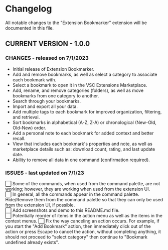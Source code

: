 Changelog
=========

All notable changes to the "Extension Bookmarker" extension will be documented in this file.

CURRENT VERSION - 1.0.0
-----------------------
### CHANGES - released on 7/1/2023
- Initial release of Extension Bookmarker.
- Add and remove bookmarks, as well as select a category to associate each bookmark with.
- Select a bookmark to open it in the VSC Extensions Marketplace.
- Add, rename, and remove categories (folders), as well as move bookmarks from one category to another.
- Search through your bookmarks.
- Import and export all your data.
- Add multiple tags to each bookmark for improved organization, filtering, and retrieval.
- Sort bookmarks in alphabetical (A-Z, Z-A) or chronological (New-Old, Old-New) order.
- Add a personal note to each bookmark for added context and better recall.
- View that includes each bookmark's properties and note, as well as marketplace details such as: download count, rating, and last update date.
- Ability to remove all data in one command (confirmation required).
### ISSUES - last updated on 7/1/23
⬜ Some of the commands, when used from the command palette, are not working; however, they are working when used from the extension UI.  
⬜ In general, all the commands appear in the command palette. Hide/Remove them from the command palette so that they can only be used from the extension UI, if possible.  
⬜ Add screenshots and demo to this README.md file.  
⬜ Potentially reorder of items in the action menu as well as the items in the context menus.
⬜ Fix the way canceling an action occurs. For example, if you start the "Add Bookmark" action, then immediately click out of the action or press Escape to cancel the action, without completing anything, it should not proceed to "select category" then continue to "Bookmark undefined already exists".